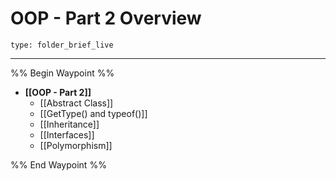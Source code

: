 # OOP - Part 2 Overview
 
```ccard
type: folder_brief_live
```
 
---

%% Begin Waypoint %%
- **[[OOP - Part 2]]**
	- [[Abstract Class]]
	- [[GetType() and typeof()]]
	- [[Inheritance]]
	- [[Interfaces]]
	- [[Polymorphism]]

%% End Waypoint %%
